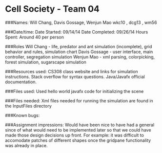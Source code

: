 Cell Society - Team 04
========================

###Names: 
Will Chang, Davis Gossage, Wenjun Mao
wkc10 , dcg13 , wm56

###Date/time:
Date Started: 09/14/14
Date Completed: 09/26/14
Hours Spent: Around 40 per person

###Roles
Will Chang - life, predator and ant simulation (incomplete), grid behavior and rules, simulation chart
Davis Gossage - user interface, main controller, segregation simulation
Wenjun Mao - xml parsing, colorpicking, forest simulation, sugarscape simulation

###Resources used:
CS308 class website and links for simulation instructions.  Stack overflow for syntax questions.    Java/Javafx official documentation.

###Files used:
Used hello world javafx code for initializing the scene

###Files needed:
Xml files needed for running the simulation are found in the InputFiles directory

###Known bugs:

###Assignment impressions:
Would have been nice to have had a general since of what would need to be implemented later so that we could have made those design decisions up front.  For example: it was difficult to accomodate patches of different shapes once the gridpane functionality was already in place.
